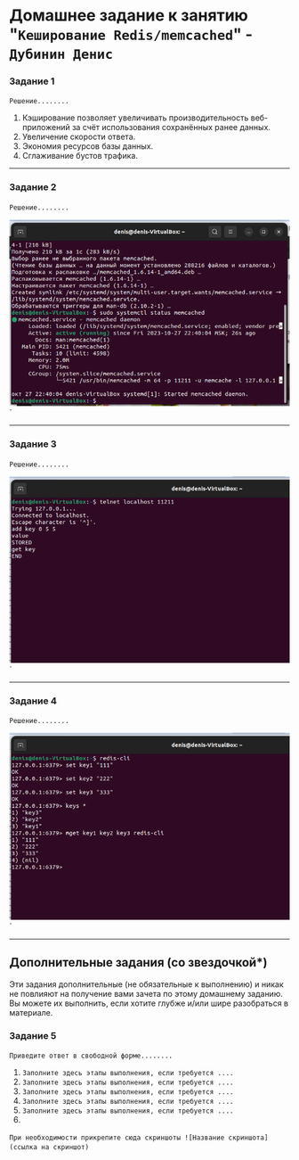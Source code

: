 # Домашнее задание к занятию "`Кеширование Redis/memcached`" - `Дубинин Денис`



### Задание 1

`Решение........`

1. Кэширование позволяет увеличивать производительность веб-приложений за счёт использования сохранённых ранее данных.
2. Увеличение скорости ответа.
3. Экономия ресурсов базы данных.
4. Сглаживание бустов трафика. 

---

### Задание 2

`Решение........`



![1](https://github.com/DubininDenis/keshirovanie/blob/main/1.png)`

---

### Задание 3

`Решение........`

![2](https://github.com/DubininDenis/keshirovanie/blob/main/2.png)`

---

### Задание 4

`Решение........`

![3](https://github.com/DubininDenis/keshirovanie/blob/main/3.png)`

---
## Дополнительные задания (со звездочкой*)

Эти задания дополнительные (не обязательные к выполнению) и никак не повлияют на получение вами зачета по этому домашнему заданию. Вы можете их выполнить, если хотите глубже и/или шире разобраться в материале.

### Задание 5

`Приведите ответ в свободной форме........`

1. `Заполните здесь этапы выполнения, если требуется ....`
2. `Заполните здесь этапы выполнения, если требуется ....`
3. `Заполните здесь этапы выполнения, если требуется ....`
4. `Заполните здесь этапы выполнения, если требуется ....`
5. `Заполните здесь этапы выполнения, если требуется ....`
6. 

`При необходимости прикрепитe сюда скриншоты
![Название скриншота](ссылка на скриншот)`
